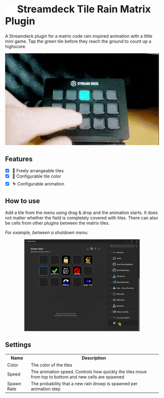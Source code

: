 <h1 style="font-size: 32px;"><img src="dude.serveny.tile-rain-matrix.sdPlugin/imgs/plugin/category-icon.png" alt="Logo" width="32" height="32" style="margin-bottom: -6px;"> Streamdeck Tile Rain Matrix Plugin</h1>

A Streamdeck plugin for a matrix code rain inspired animation with a little mini game. Tap the green tile before they reach the ground to count up a highscore.

<p align="center">
  <img src="assets/demo.gif" alt="Menu demo animation" height="300px">
</p>

## Features

- [x] 🗽 Freely arrangeable tiles
- [x] 🎨 Configurable tile color
- [x] ⛷️ Configurable animation

## How to use

Add a tile from the menu using drag & drop and the animation starts. It does not matter whether the field is completely covered with tiles. There can also be cells from other plugins between the matrix tiles.

_For example, between a shutdown menu:_

<p align="center">
  <img src="assets/menu-demo-animation.gif" alt="Menu demo animation" height="300px">
</p>

## Settings

<table>
  <tr><th>Name</th><th>Description</th></tr>
  <tr><td>Color</td><td>The color of the tiles</td></tr>
  <tr><td>Speed</td><td>The animation speed. Controls how quickly the tiles move from top to bottom and new cells are spawned</td></tr>
  <tr><td>Spawn Rate</td><td>The probability that a new rain drowp is spawned per animation step</td></tr>
</table>
